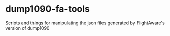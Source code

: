 # dump1090-fa-tools
Scripts and things for manipulating the json files generated by FlightAware's version of dump1090

